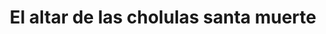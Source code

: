 ---
title: "El altar de las cholulas santa muerte"
url: /cholula-puebla/el-altar-de-las-cholulas-santa-muerte/
shop: religión
---